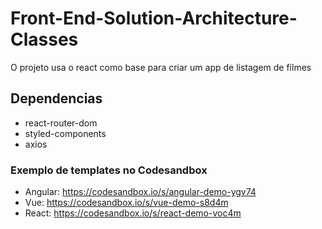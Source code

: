 # Front-End-Solution-Architecture-Classes
O projeto usa o react como base para criar um app de listagem de filmes

## Dependencias
- react-router-dom 
- styled-components 
- axios

### Exemplo de templates no Codesandbox 
- Angular: https://codesandbox.io/s/angular-demo-ygv74
- Vue: https://codesandbox.io/s/vue-demo-s8d4m
- React: https://codesandbox.io/s/react-demo-voc4m